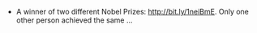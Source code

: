 
* A winner of two different Nobel Prizes: http://bit.ly/1neiBmE. Only one other person achieved the same ... 
